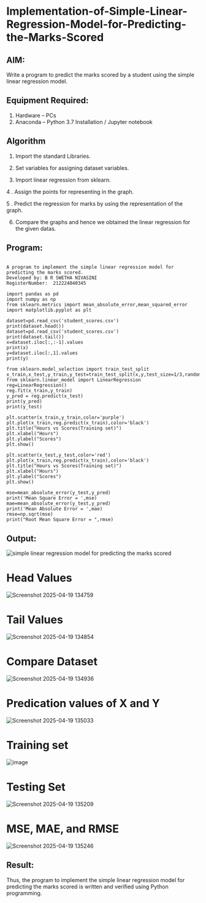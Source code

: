 # Implementation-of-Simple-Linear-Regression-Model-for-Predicting-the-Marks-Scored

## AIM:
Write a program to predict the marks scored by a student using the simple linear regression model.

## Equipment Required:
1. Hardware – PCs
2. Anaconda – Python 3.7 Installation / Jupyter notebook

## Algorithm
1. Import the standard Libraries.

2. Set variables for assigning dataset variables.

3. Import linear regression from sklearn.

4 . Assign the points for representing in the graph.

5 . Predict the regression for marks by using the representation of the graph.

6. Compare the graphs and hence we obtained the linear regression for the given datas. 

## Program:
```

A program to implement the simple linear regression model for predicting the marks scored.
Developed by: B R SWETHA NIVASINI
RegisterNumber:  212224040345

```

```
import pandas as pd
import numpy as np
from sklearn.metrics import mean_absolute_error,mean_squared_error
import matplotlib.pyplot as plt

dataset=pd.read_csv('student_scores.csv')
print(dataset.head())
dataset=pd.read_csv('student_scores.csv')
print(dataset.tail())
x=dataset.iloc[:,:-1].values
print(x)
y=dataset.iloc[:,1].values
print(y)

from sklearn.model_selection import train_test_split
x_train,x_test,y_train,y_test=train_test_split(x,y,test_size=1/3,random_state=0)
from sklearn.linear_model import LinearRegression
reg=LinearRegression()
reg.fit(x_train,y_train)
y_pred = reg.predict(x_test)
print(y_pred)
print(y_test)

plt.scatter(x_train,y_train,color='purple')
plt.plot(x_train,reg.predict(x_train),color='black')
plt.title("Hours vs Scores(Training set)")
plt.xlabel("Hours")
plt.ylabel("Scores")
plt.show()

plt.scatter(x_test,y_test,color='red')
plt.plot(x_train,reg.predict(x_train),color='black')
plt.title("Hours vs Scores(Training set)")
plt.xlabel("Hours")
plt.ylabel("Scores")
plt.show()

mse=mean_absolute_error(y_test,y_pred)
print('Mean Square Error = ',mse)
mae=mean_absolute_error(y_test,y_pred)
print('Mean Absolute Error = ',mae)
rmse=np.sqrt(mse)
print("Root Mean Square Error = ",rmse)

```


## Output:
![simple linear regression model for predicting the marks scored](sam.png)

# Head Values
![Screenshot 2025-04-19 134759](https://github.com/user-attachments/assets/c419e645-69ee-409b-a554-b0a2a5f5e5fb)

# Tail Values

![Screenshot 2025-04-19 134854](https://github.com/user-attachments/assets/5fd49646-0d70-4bfa-93cb-628c72c5485e)

# Compare Dataset

![Screenshot 2025-04-19 134936](https://github.com/user-attachments/assets/5f8a1cf6-7684-41d8-9518-92439ea59c62)

# Predication values of X and Y

![Screenshot 2025-04-19 135033](https://github.com/user-attachments/assets/bb4a476f-f574-4a81-8442-95b6d2ac7eda)




# Training set

![image](https://github.com/user-attachments/assets/a33492bc-603d-4ca2-a96f-77d1acafb382)

# Testing Set

![Screenshot 2025-04-19 135209](https://github.com/user-attachments/assets/28b5f2bc-7469-41b6-beb9-2c52c52ef07c)


# MSE, MAE, and RMSE
![Screenshot 2025-04-19 135246](https://github.com/user-attachments/assets/a6a33c12-b218-413b-a3d2-2259354a2936)









## Result:
Thus, the program to implement the simple linear regression model for predicting the marks scored is written and verified using Python programming.
